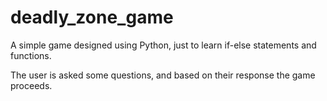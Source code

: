 # deadly_zone_game
A simple game designed using Python, just to learn if-else statements and functions. 

The user is asked some questions, and based on their response the game proceeds.


